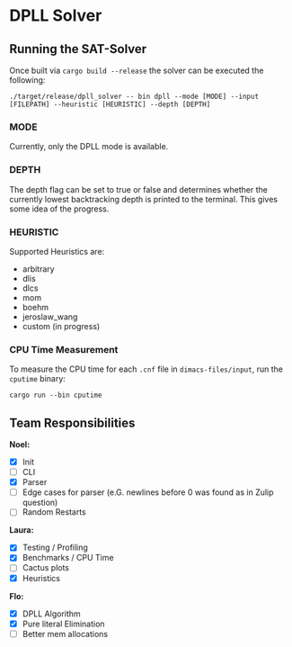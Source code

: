 # DPLL Solver

## Running the SAT-Solver

Once built via `cargo build --release` the solver can be executed the following:

`./target/release/dpll_solver -- bin dpll --mode [MODE] --input [FILEPATH] --heuristic [HEURISTIC] --depth [DEPTH]`


### MODE

Currently, only the DPLL mode is available.

### DEPTH

The depth flag can be set to true or false and determines whether the currently lowest backtracking depth is printed to the terminal. This gives some idea of the progress.

### HEURISTIC

Supported Heuristics are:

- arbitrary
- dlis
- dlcs 
- mom 
- boehm 
- jeroslaw_wang 
- custom (in progress)

### CPU Time Measurement
To measure the CPU time for each `.cnf` file in `dimacs-files/input`, run the `cputime` binary:

`cargo run --bin cputime`

## Team Responsibilities

**Noel:**

- [x] Init
- [ ] CLI
- [x] Parser
- [ ] Edge cases for parser (e.G. newlines before 0 was found as in Zulip question)
- [ ] Random Restarts

**Laura:**

- [x] Testing / Profiling
- [x] Benchmarks / CPU Time
- [ ] Cactus plots
- [x] Heuristics

**Flo:**

- [x] DPLL Algorithm
- [x] Pure literal Elimination
- [ ] Better mem allocations
